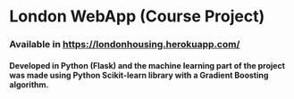 # London WebApp (Course Project)

### Available in https://londonhousing.herokuapp.com/ 

#### Developed in Python (Flask) and the machine learning part of the project was made using Python Scikit-learn library with a Gradient Boosting algorithm.


